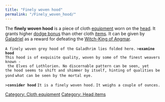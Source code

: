 ```yaml
---
title: "Finely woven hood"
permalink: "/Finely_woven_hood/"
---
```


The **finely woven hood** is a piece of cloth
[equipment](equipment "wikilink") worn on the [head](head "wikilink").
It grants higher [dodge bonus](dodge_bonus "wikilink") than other cloth
[items](item "wikilink"). It can be given by
[Galadriel](Galadriel "wikilink") as a reward for defeating the
[Witch-King of Angmar](Witch-King_of_Angmar "wikilink").

`A finely woven grey hood of the Galadhrim lies folded here.`
`>`**`examine hood`**
`This hood is of exquisite quality, woven by some of the finest weavers`
`known - the Elves of Lothlorien. No discernable pattern can be seen, yet `
`the hood seems to shift and shimmer by itself, hinting of qualities beyond`
`what can be seen by the mortal eye.`

`>`**`consider hood`**
`It is a finely woven hood.`
`It weighs a couple of ounces.`

[Category: Cloth equipment](Category:_Cloth_equipment "wikilink")
[Category: Head items](Category:_Head_items "wikilink")